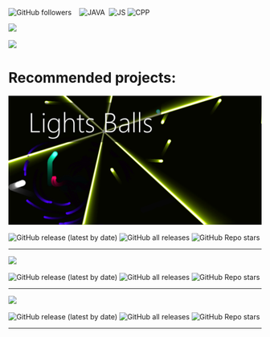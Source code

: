 ![GitHub followers](https://img.shields.io/github/followers/agzam4?color=999&logo=github&style=for-the-badge) &#8291; &#8291; &#8291;
![JAVA](https://img.shields.io/badge/-JAVA_№1-FF9000?style=for-the-badge&logo=java) &#8291;
![JS](https://img.shields.io/badge/-Javascript-FFEE00?style=for-the-badge&logo=Javascript&logoColor=333)
![CPP](https://img.shields.io/badge/-C++-6600FF?style=for-the-badge)

![](https://github-readme-stats.vercel.app/api?username=agzam4&show_icons=true&theme=dark&title_color=00FFB4&text_color=999&icon_color=00FF5D&border_color=EEE)

![](https://github-readme-stats.vercel.app/api/top-langs/?username=agzam4&langs_count=3&theme=dark&title_color=FFF)
# Recommended projects:
[![](https://github.com/Agzam4/Lights-Balls/blob/main/background.png?raw=true)](https://github.com/Agzam4/Lights-Balls)

![GitHub release (latest by date)](https://img.shields.io/github/v/release/agzam4/Lights-Balls?color=9000FF&style=for-the-badge)
![GitHub all releases](https://img.shields.io/github/downloads/agzam4/Lights-Balls/total?color=0090FF&style=for-the-badge)
![GitHub Repo stars](https://img.shields.io/github/stars/agzam4/Lights-Balls?color=FFE572&style=for-the-badge)
***
[![](https://repository-images.githubusercontent.com/427095683/8e892787-efe0-47cf-aa43-48add8fc2239)](https://github.com/Agzam4/The-Light-2-Plus-Plus)

![GitHub release (latest by date)](https://img.shields.io/github/v/release/agzam4/The-Light-2-Plus-Plus?color=9000FF&style=for-the-badge)
![GitHub all releases](https://img.shields.io/github/downloads/agzam4/The-Light-2-Plus-Plus/total?color=0090FF&style=for-the-badge)
![GitHub Repo stars](https://img.shields.io/github/stars/agzam4/The-Light-2-Plus-Plus?color=FFE572&style=for-the-badge)
***
[![](https://repository-images.githubusercontent.com/374747355/f95abde4-505a-4a2f-be1f-e23e130a9fac)](https://github.com/Agzam4/Dungeon-Underground-traps)

![GitHub release (latest by date)](https://img.shields.io/github/v/release/agzam4/Dungeon-Underground-traps?color=9000FF&style=for-the-badge)
![GitHub all releases](https://img.shields.io/github/downloads/agzam4/Dungeon-Underground-traps/total?color=0090FF&style=for-the-badge)
![GitHub Repo stars](https://img.shields.io/github/stars/agzam4/Dungeon-Underground-traps?color=FFE572&style=for-the-badge)
***

<!--
**Agzam4/Agzam4** is a ✨ _special_ ✨ repository because its `README.md` (this file) appears on your GitHub profile.

Here are some ideas to get you started:

- 🔭 I’m currently working on ...
- 🌱 I’m currently learning ...
- 👯 I’m looking to collaborate on ...
- 🤔 I’m looking for help with ...
- 💬 Ask me about ...
- 📫 How to reach me: ...
- 😄 Pronouns: ...
- ⚡ Fun fact: ...
-->
